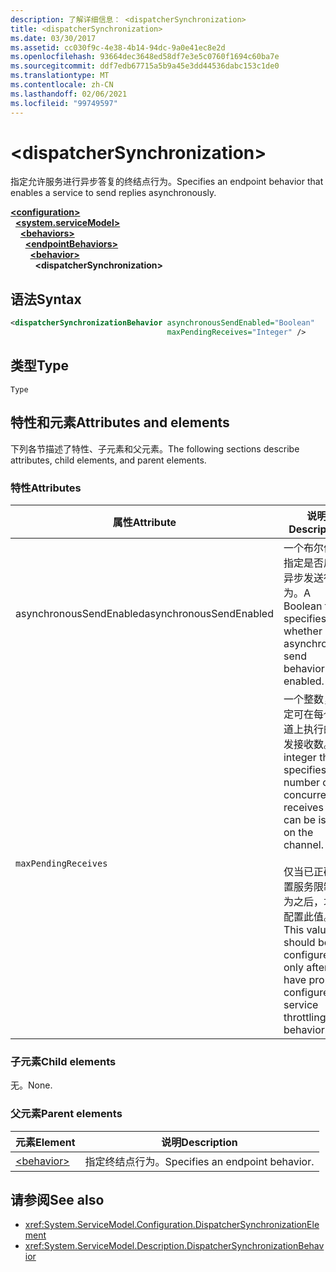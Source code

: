 ```yaml
---
description: 了解详细信息： <dispatcherSynchronization>
title: <dispatcherSynchronization>
ms.date: 03/30/2017
ms.assetid: cc030f9c-4e38-4b14-94dc-9a0e41ec8e2d
ms.openlocfilehash: 93664dec3648ed58df7e3e5c0760f1694c60ba7e
ms.sourcegitcommit: ddf7edb67715a5b9a45e3dd44536dabc153c1de0
ms.translationtype: MT
ms.contentlocale: zh-CN
ms.lasthandoff: 02/06/2021
ms.locfileid: "99749597"
---
```

# \<dispatcherSynchronization>
  
<span data-ttu-id="8ebc2-102">指定允许服务进行异步答复的终结点行为。</span><span class="sxs-lookup"><span data-stu-id="8ebc2-102">Specifies an endpoint behavior that enables a service to send replies asynchronously.</span></span>  
  
[**\<configuration>**](../configuration-element.md)\
&nbsp;&nbsp;[**\<system.serviceModel>**](system-servicemodel.md)\
&nbsp;&nbsp;&nbsp;&nbsp;[**\<behaviors>**](behaviors.md)\
&nbsp;&nbsp;&nbsp;&nbsp;&nbsp;&nbsp;[**\<endpointBehaviors>**](endpointbehaviors.md)\
&nbsp;&nbsp;&nbsp;&nbsp;&nbsp;&nbsp;&nbsp;&nbsp;[**\<behavior>**](behavior-of-endpointbehaviors.md)\
&nbsp;&nbsp;&nbsp;&nbsp;&nbsp;&nbsp;&nbsp;&nbsp;&nbsp;&nbsp;**\<dispatcherSynchronization>**  
  
## <a name="syntax"></a><span data-ttu-id="8ebc2-103">语法</span><span class="sxs-lookup"><span data-stu-id="8ebc2-103">Syntax</span></span>  
  
```xml  
<dispatcherSynchronizationBehavior asynchronousSendEnabled="Boolean"
                                   maxPendingReceives="Integer" />
```  
  
## <a name="type"></a><span data-ttu-id="8ebc2-104">类型</span><span class="sxs-lookup"><span data-stu-id="8ebc2-104">Type</span></span>  
  
`Type`  
  
## <a name="attributes-and-elements"></a><span data-ttu-id="8ebc2-105">特性和元素</span><span class="sxs-lookup"><span data-stu-id="8ebc2-105">Attributes and elements</span></span>  
  
<span data-ttu-id="8ebc2-106">下列各节描述了特性、子元素和父元素。</span><span class="sxs-lookup"><span data-stu-id="8ebc2-106">The following sections describe attributes, child elements, and parent elements.</span></span>  
  
### <a name="attributes"></a><span data-ttu-id="8ebc2-107">特性</span><span class="sxs-lookup"><span data-stu-id="8ebc2-107">Attributes</span></span>

| <span data-ttu-id="8ebc2-108">属性</span><span class="sxs-lookup"><span data-stu-id="8ebc2-108">Attribute</span></span>               | <span data-ttu-id="8ebc2-109">说明</span><span class="sxs-lookup"><span data-stu-id="8ebc2-109">Description</span></span>       |
| ----------------------- | ----------------- |
| <span data-ttu-id="8ebc2-110">asynchronousSendEnabled</span><span class="sxs-lookup"><span data-stu-id="8ebc2-110">asynchronousSendEnabled</span></span> | <span data-ttu-id="8ebc2-111">一个布尔值，指定是否启用异步发送行为。</span><span class="sxs-lookup"><span data-stu-id="8ebc2-111">A Boolean that specifies whether asynchronous send behavior is enabled.</span></span> |
| `maxPendingReceives`    | <span data-ttu-id="8ebc2-112">一个整数，指定可在每个通道上执行的并发接收数。</span><span class="sxs-lookup"><span data-stu-id="8ebc2-112">An integer that specifies the number of concurrent receives that can be issued on the channel.</span></span><br /><br /> <span data-ttu-id="8ebc2-113">仅当已正确配置服务限制行为之后，才能配置此值。</span><span class="sxs-lookup"><span data-stu-id="8ebc2-113">This value should be configured only after you have properly configured service throttling behavior.</span></span> |

### <a name="child-elements"></a><span data-ttu-id="8ebc2-114">子元素</span><span class="sxs-lookup"><span data-stu-id="8ebc2-114">Child elements</span></span>

<span data-ttu-id="8ebc2-115">无。</span><span class="sxs-lookup"><span data-stu-id="8ebc2-115">None.</span></span>

### <a name="parent-elements"></a><span data-ttu-id="8ebc2-116">父元素</span><span class="sxs-lookup"><span data-stu-id="8ebc2-116">Parent elements</span></span>

| <span data-ttu-id="8ebc2-117">元素</span><span class="sxs-lookup"><span data-stu-id="8ebc2-117">Element</span></span> | <span data-ttu-id="8ebc2-118">说明</span><span class="sxs-lookup"><span data-stu-id="8ebc2-118">Description</span></span> |  
| ------- | ----------- |  
| [\<behavior>](behavior-of-endpointbehaviors.md)|<span data-ttu-id="8ebc2-119">指定终结点行为。</span><span class="sxs-lookup"><span data-stu-id="8ebc2-119">Specifies an endpoint behavior.</span></span> |

## <a name="see-also"></a><span data-ttu-id="8ebc2-120">请参阅</span><span class="sxs-lookup"><span data-stu-id="8ebc2-120">See also</span></span>

- <xref:System.ServiceModel.Configuration.DispatcherSynchronizationElement>
- <xref:System.ServiceModel.Description.DispatcherSynchronizationBehavior>

